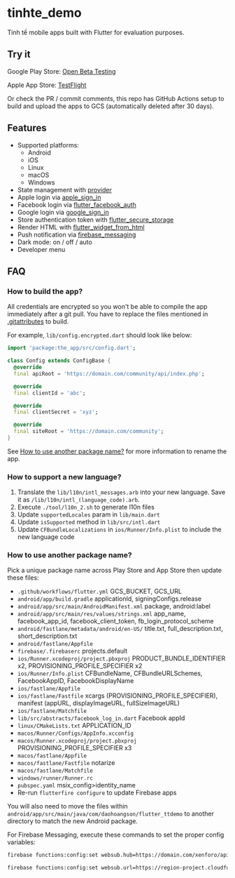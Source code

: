 # tinhte_demo

Tinh tế mobile apps built with Flutter for evaluation purposes.

## Try it

Google Play Store: [Open Beta Testing](https://play.google.com/apps/testing/com.daohoangson.flutter_ttdemo)

Apple App Store: [TestFlight](https://testflight.apple.com/join/4lGGYeSU)

Or check the PR / commit comments, this repo has GitHub Actions setup to build and
upload the apps to GCS (automatically deleted after 30 days).

## Features

- Supported platforms:
  - Android
  - iOS
  - Linux
  - macOS
  - Windows
- State management with [provider](https://pub.dev/packages/provider)
- Apple login via [apple_sign_in](https://pub.dev/packages/apple_sign_in)
- Facebook login via [flutter_facebook_auth](https://pub.dev/packages/flutter_facebook_auth)
- Google login via [google_sign_in](https://pub.dev/packages/google_sign_in)
- Store authentication token with [flutter_secure_storage](https://pub.dev/packages/flutter_secure_storage)
- Render HTML with [flutter_widget_from_html](https://pub.dev/packages/flutter_widget_from_html)
- Push notification via [firebase_messaging](https://pub.dev/packages/firebase_messaging)
- Dark mode: on / off / auto
- Developer menu

## FAQ

### How to build the app?

All credentials are encrypted so you won't be able to compile the app immediately after a git pull.
You have to replace the files mentioned in [.gitattributes](https://github.com/daohoangson/flutter-tinhte_demo/blob/master/.gitattributes) to build.

For example, `lib/config.encrypted.dart` should look like below:

```dart
import 'package:the_app/src/config.dart';

class Config extends ConfigBase {
  @override
  final apiRoot = 'https://domain.com/community/api/index.php';

  @override
  final clientId = 'abc';

  @override
  final clientSecret = 'xyz';

  @override
  final siteRoot = 'https://domain.com/community';
}
```

See [How to use another package name?](#how-to-use-another-package-name) for more information to rename the app.

### How to support a new language?

1. Translate the `lib/l10n/intl_messages.arb` into your new language. Save it as `/lib/l10n/intl_(language_code).arb`.
1. Execute `./tool/l10n_2.sh` to generate l10n files
1. Update `supportedLocales` param in `lib/main.dart`
1. Update `isSupported` method in `lib/src/intl.dart`
1. Update `CFBundleLocalizations` in `ios/Runner/Info.plist` to include the new language code

### How to use another package name?

Pick a unique package name across Play Store and App Store then update these files:

- `.github/workflows/flutter.yml` GCS_BUCKET, GCS_URL
- `android/app/build.gradle` applicationId, signingConfigs.release
- `android/app/src/main/AndroidManifest.xml` package, android:label
- `android/app/src/main/res/values/strings.xml` app_name, facebook_app_id, facebook_client_token, fb_login_protocol_scheme
- `android/fastlane/metadata/android/en-US/` title.txt, full_description.txt, short_description.txt
- `android/fastlane/Appfile`
- `firebase/.firebaserc` projects.default
- `ios/Runner.xcodeproj/project.pbxproj` PRODUCT_BUNDLE_IDENTIFIER x2, PROVISIONING_PROFILE_SPECIFIER x2
- `ios/Runner/Info.plist` CFBundleName, CFBundleURLSchemes, FacebookAppID, FacebookDisplayName
- `ios/fastlane/Appfile`
- `ios/fastlane/Fastfile` xcargs (PROVISIONING_PROFILE_SPECIFIER), manifest (appURL, displayImageURL, fullSizeImageURL)
- `ios/fastlane/Matchfile`
- `lib/src/abstracts/facebook_log_in.dart` Facebook appId
- `linux/CMakeLists.txt` APPLICATION_ID
- `macos/Runner/Configs/AppInfo.xcconfig`
- `macos/Runner.xcodeproj/project.pbxproj` PROVISIONING_PROFILE_SPECIFIER x3
- `macos/fastlane/Appfile`
- `macos/fastlane/Fastfile` notarize
- `macos/fastlane/Matchfile`
- `windows/runner/Runner.rc`
- `pubspec.yaml` msix_config>identity_name
- Re-run `flutterfire configure` to update Firebase apps

You will also need to move the files within `android/app/src/main/java/com/daohoangson/flutter_ttdemo` to another directory to match the new Android package.

For Firebase Messaging, execute these commands to set the proper config variables:

```bash
firebase functions:config:set websub.hub=https://domain.com/xenforo/api/index.php\?subscriptions

firebase functions:config:set websub.url=https://region-project.cloudfunctions.net/websub
```
